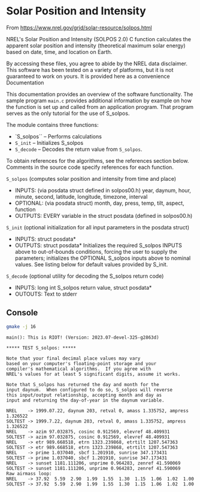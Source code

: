 # Solar Position and Intensity

From https://www.nrel.gov/grid/solar-resource/solpos.html

NREL's Solar Position and Intensity (SOLPOS 2.0) C function calculates the apparent solar position and intensity (theoretical maximum solar energy) based on date, time, and location on Earth.

By accessing these files, you agree to abide by the NREL data disclaimer. This software has been tested on a variety of platforms, but it is not guaranteed to work on yours. It is provided here as a convenience
Documentation

This documentation provides an overview of the software functionality. The sample program `main.c` provides additional information by example on how the function is set up and called from an application program. That program serves as the only tutorial for the use of S_solpos.

The module contains three functions: 

* `S_solpos`` – Performs calculations
* `S_init` – Initializes S_solpos
* `S_decode` – Decodes the return value from `S_solpos`.

To obtain references for the algorithms, see the references section below. Comments in the source code specify references for each function.

`S_solpos` 	(computes solar position and intensity from time and place)
* INPUTS: (via posdata struct defined in solpos00.h) year, daynum, hour, minute, second, latitude, longitude, timezone, interval
* OPTIONAL: (via posdata struct) month, day, press, temp, tilt, aspect, function
* OUTPUTS: EVERY variable in the struct posdata (defined in solpos00.h)

`S_init` 	(optional initialization for all input parameters in the posdata struct)
* INPUTS: struct posdata*
* OUTPUTS: struct posdata*
Initializes the required S_solpos INPUTS above to out-of-bounds conditions, forcing the user to supply the parameters; initializes the OPTIONAL S_solpos inputs above to nominal values. See listing below for default values provided by S_init.

`S_decode` 	(optional utility for decoding the S_solpos return code)
* INPUTS: long int S_solpos return value, struct posdata*
* OUTOUTS: Text to stderr 

## Console

```bash
gmake -j 16
```

```
main(): This is RIOT! (Version: 2023.07-devel-325-g2863d)

***** TEST S_solpos: *****

Note that your final decimal place values may vary
based on your computer's floating-point storage and your
compiler's mathematical algorithms.  If you agree with
NREL's values for at least 5 significant digits, assume it works.

Note that S_solpos has returned the day and month for the
input daynum.  When configured to do so, S_solpos will reverse
this input/output relationship, accepting month and day as
input and returning the day-of-year in the daynum variable.

NREL    -> 1999.07.22, daynum 203, retval 0, amass 1.335752, ampress 1.326522
SOLTEST -> 1999.7.22, daynum 203, retval 0, amass 1.335752, ampress 1.326522
NREL    -> azim 97.032875, cosinc 0.912569, elevref 48.409931
SOLTEST -> azim 97.032875, cosinc 0.912569, elevref 48.409931
NREL    -> etr 989.668518, etrn 1323.239868, etrtilt 1207.547363
SOLTEST -> etr 989.668518, etrn 1323.239868, etrtilt 1207.547363
NREL    -> prime 1.037040, sbcf 1.201910, sunrise 347.173431
SOLTEST -> prime 1.037040, sbcf 1.201910, sunrise 347.173431
NREL    -> sunset 1181.111206, unprime 0.964283, zenref 41.590069
SOLTEST -> sunset 1181.111206, unprime 0.964283, zenref 41.590069
Raw airmass loop:
NREL    -> 37.92  5.59  2.90  1.99  1.55  1.30  1.15  1.06  1.02  1.00
SOLTEST -> 37.92  5.59  2.90  1.99  1.55  1.30  1.15  1.06  1.02  1.00 
```
